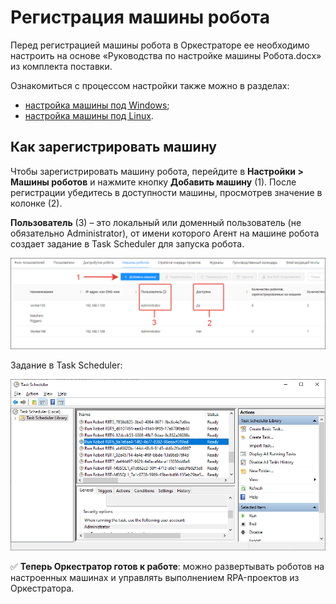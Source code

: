 # Регистрация машины робота

Перед регистрацией машины робота в Оркестраторе ее необходимо настроить на основе «Руководства по настройке машины Робота.docx» из комплекта поставки. 

Ознакомиться с процессом настройки также можно в разделах:
* [настройка машины под Windows](https://docs.primo-rpa.ru/primo-rpa/orchestrator/deployment/windows/robotmachine);
* [настройка машины под Linux](https://docs.primo-rpa.ru/primo-rpa/orchestrator/deployment/robotmachine).

## Как зарегистрировать машину

Чтобы зарегистрировать машину робота, перейдите в **Настройки > Машины роботов** и нажмите кнопку **Добавить машину** (1). После регистрации убедитесь в доступности машины, просмотрев значение в колонке (2).

**Пользователь** (3) – это локальный или доменный пользователь (не обязательно Administrator), от имени которого Агент на машине робота создает задание в Task Scheduler для запуска робота.

![](<../../../.gitbook/assets/registered-robot-machines.png>)

Задание в Task Scheduler:
 
![](<../../../.gitbook/assets/task-scheduler-for-start-robot.png>)

:white_check_mark: **Теперь Оркестратор готов к работе**: можно развертывать роботов на настроенных машинах и управлять выполнением RPA-проектов из Оркестратора.

